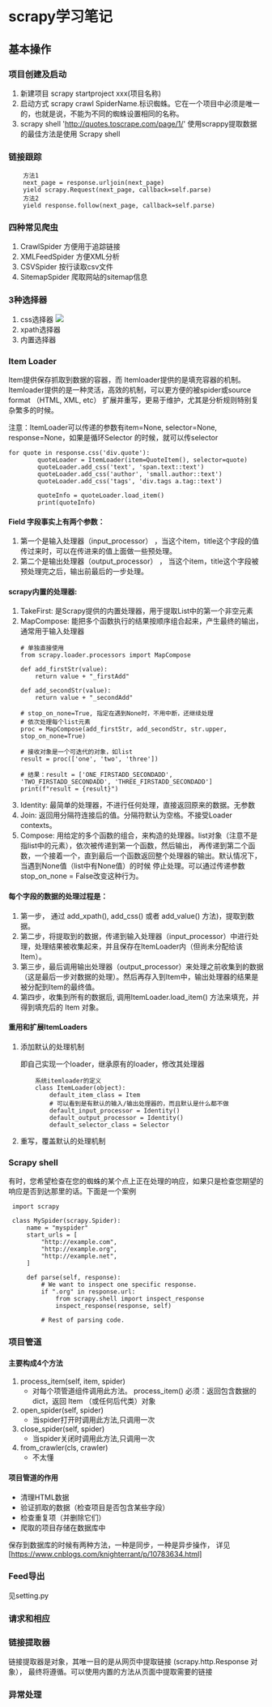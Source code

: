 # scrapy学习笔记

## 基本操作
### 项目创建及启动
1. 新建项目 scrapy startproject xxx(项目名称)
2. 启动方式 scrapy crawl SpiderName.标识蜘蛛。它在一个项目中必须是唯一的，也就是说，不能为不同的蜘蛛设置相同的名称。
3. scrapy shell 'http://quotes.toscrape.com/page/1/' 
使用scrappy提取数据的最佳方法是使用 Scrapy shell

### 链接跟踪
```
    方法1
    next_page = response.urljoin(next_page)
    yield scrapy.Request(next_page, callback=self.parse)
    方法2
    yield response.follow(next_page, callback=self.parse)
```

### 四种常见爬虫
1. CrawlSpider 方便用于追踪链接
2. XMLFeedSpider 方便XML分析
3. CSVSpider 按行读取csv文件
4. SitemapSpider 爬取网站的sitemap信息

### 3种选择器
1. css选择器
    ![](./img/css选择器.png)
2. xpath选择器
3. 内置选择器

### Item Loader
Item提供保存抓取到数据的容器，而 Itemloader提供的是填充容器的机制。Itemloader提供的是一种灵活，高效的机制，可以更方便的被spider或source format （HTML, XML, etc）
扩展并重写，更易于维护，尤其是分析规则特别复杂繁多的时候。


注意：ItemLoader可以传递的参数有item=None, selector=None, response=None，如果是循环Selector
的时候，就可以传selector
```
for quote in response.css('div.quote'):
        quoteLoader = ItemLoader(item=QuoteItem(), selector=quote)
        quoteLoader.add_css('text', 'span.text::text')
        quoteLoader.add_css('author', 'small.author::text')
        quoteLoader.add_css('tags', 'div.tags a.tag::text')

        quoteInfo = quoteLoader.load_item()
        print(quoteInfo)
```

#### Field 字段事实上有两个参数：
1. 第一个是输入处理器（input_processor） ，当这个item，title这个字段的值传过来时，可以在传进来的值上面做一些预处理。
2. 第二个是输出处理器（output_processor） ， 当这个item，title这个字段被预处理完之后，输出前最后的一步处理。

#### scrapy内置的处理器:
1. TakeFirst: 是Scrapy提供的内置处理器，用于提取List中的第一个非空元素
2. MapCompose: 能把多个函数执行的结果按顺序组合起来，产生最终的输出，通常用于输入处理器
    ```
    # 单独直接使用
    from scrapy.loader.processors import MapCompose
    
    def add_firstStr(value):
        return value + "_firstAdd"
    
    def add_secondStr(value):
        return value + "_secondAdd"
    
    # stop_on_none=True, 指定在遇到None时，不用中断，还继续处理
    # 依次处理每个list元素
    proc = MapCompose(add_firstStr, add_secondStr, str.upper, stop_on_none=True)
    
    # 接收对象是一个可迭代的对象，如list
    result = proc(['one', 'two', 'three'])
    
    # 结果：result = ['ONE_FIRSTADD_SECONDADD', 'TWO_FIRSTADD_SECONDADD', 'THREE_FIRSTADD_SECONDADD']
    print(f"result = {result}")
    ```
3. Identity: 最简单的处理器，不进行任何处理，直接返回原来的数据。无参数
4. Join: 返回用分隔符连接后的值。分隔符默认为空格。不接受Loader contexts。
5. Compose: 用给定的多个函数的组合，来构造的处理器。list对象（注意不是指list中的元素），依次被传递到第一个函数，然后输出，
            再传递到第二个函数，一个接着一个，直到最后一个函数返回整个处理器的输出。默认情况下，当遇到None值（list中有None值）的时候
            停止处理。可以通过传递参数stop_on_none = False改变这种行为。

    
#### 每个字段的数据的处理过程是：
1. 第一步， 通过 add_xpath(), add_css() 或者 add_value() 方法)，提取到数据。
2. 第二步，将提取到的数据，传递到输入处理器（input_processor）中进行处理，处理结果被收集起来，并且保存在ItemLoader内（但尚未分配给该Item）。
3. 第三步，最后调用输出处理器（output_processor）来处理之前收集到的数据（这是最后一步对数据的处理）。然后再存入到Item中，输出处理器的结果是被分配到Item的最终值｡
4. 第四步，收集到所有的数据后, 调用ItemLoader.load_item() 方法来填充，并得到填充后的 Item 对象。

#### 重用和扩展ItemLoaders
1. 添加默认的处理机制


    即自己实现一个loader，继承原有的loader，修改其处理器
    ```
        系统itemloader的定义
        class ItemLoader(object):
            default_item_class = Item
            # 可以看到是有默认的输入/输出处理器的，而且默认是什么都不做
            default_input_processor = Identity()
            default_output_processor = Identity()
            default_selector_class = Selector
    ```
2. 重写，覆盖默认的处理机制

### Scrapy shell
有时，您希望检查在您的蜘蛛的某个点上正在处理的响应，如果只是检查您期望的响应是否到达那里的话。下面是一个案例
   ```
    import scrapy
    
    class MySpider(scrapy.Spider):
        name = "myspider"
        start_urls = [
            "http://example.com",
            "http://example.org",
            "http://example.net",
        ]
    
        def parse(self, response):
            # We want to inspect one specific response.
            if ".org" in response.url:
                from scrapy.shell import inspect_response
                inspect_response(response, self)
    
            # Rest of parsing code.
   ```
   

### 项目管道
#### 主要构成4个方法
1. process_item(self, item, spider)
    + 对每个项管道组件调用此方法。 process_item() 必须：返回包含数据的dict，返回 Item （或任何后代类）对象
2. open_spider(self, spider)
    + 当spider打开时调用此方法,只调用一次
3. close_spider(self, spider)
    + 当spider关闭时调用此方法,只调用一次
4. from_crawler(cls, crawler)
    + 不太懂
#### 项目管道的作用
+ 清理HTML数据
+ 验证抓取的数据（检查项目是否包含某些字段）
+ 检查重复项（并删除它们）
+ 爬取的项目存储在数据库中

保存到数据库的时候有两种方法，一种是同步，一种是异步操作，
详见[https://www.cnblogs.com/knighterrant/p/10783634.html]


### Feed导出
见setting.py

### 请求和相应

### 链接提取器
链接提取器是对象，其唯一目的是从网页中提取链接 (scrapy.http.Response 对象），
最终将遵循。可以使用内置的方法从页面中提取需要的链接

### 异常处理

